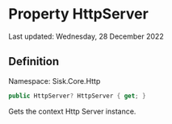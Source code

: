 # Property HttpServer
Last updated: Wednesday, 28 December 2022

## Definition
Namespace: Sisk.Core.Http

```csharp
public HttpServer? HttpServer { get; }
```

Gets the context Http Server instance.

